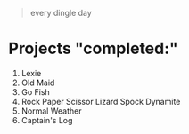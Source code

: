 > every dingle day
# Projects "completed:"
1. Lexie
2. Old Maid
3. Go Fish
4. Rock Paper Scissor Lizard Spock Dynamite
5. Normal Weather
6. Captain's Log

